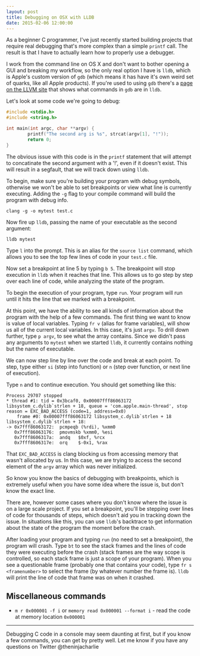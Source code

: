 ```yaml
---
layout: post
title: Debugging on OSX with LLDB
date: 2015-02-06 12:00:00
---
```


As a beginner C programmer, I've just recently started building projects that require real debugging that's more complex than a simple `printf` call. The result is that I have to actually learn how to properly use a debugger.

I work from the command line on OS X and don't want to bother opening a GUI and breaking my workflow, so the only real option I have is `lldb`, which is Apple's custom version of `gdb` (which means it has have it's own weird set of quarks, like all Apple products). If you're used to using `gdb` there's a [page on the LLVM site](http://lldb.llvm.org/lldb-gdb.html) that shows what commands in `gdb` are in `lldb`.

Let's look at some code we're going to debug:

```c
#include <stdio.h>
#include <string.h>

int main(int argc, char **argv) {
        printf("The second arg is %s", strcat(argv[1], "!"));
        return 0;
}
```

The obvious issue with this code is in the `printf` statement that will attempt to concatinate the second argument with a '!', even if it doesn't exist. This will result in a segfault, that we will track down using `lldb`.

To begin, make sure you're building your program with debug symbols, otherwise we won't be able to set breakpoints or view what line is currently executing. Adding the `-g` flag to your compile command will build the program with debug info.

    clang -g -o mytest test.c

Now fire up `lldb`, passing the name of your executable as the second argument:

    lldb mytest

Type `l` into the prompt. This is an alias for the `source list` command, which allows you to see the top few lines of code in your `test.c` file.

Now set a breakpoint at line 5 by typing `b 5`. The breakpoint will stop execution in `lldb` when it reaches that line. This allows us to go step by step over each line of code, while analyzing the state of the program.

To begin the execution of your program, type `run`. Your program will run until it hits the line that we marked with a breakpoint.

At this point, we have the ability to see all kinds of information about the program with the help of a few commands. The first thing we want to know is value of local variables. Typing `fr v` (alias for frame variables), will show us all of the current local variables. In this case, it's just `argv`. To drill down further, type `p argv`, to see what the array contains. Since we didn't pass any arguments to `mytest` when we started `lldb`, it currently contains nothing but the name of executable.

We can now step line by line over the code and break at each point. To step, type either `si` (step into function) or `n` (step over function, or next line of execution).

Type `n` and to continue execution. You should get something like this:

    Process 29707 stopped
    * thread #1: tid = 0x3bcaf0, 0x00007fff86063172 libsystem_c.dylib`strlen + 18, queue = 'com.apple.main-thread', stop reason = EXC_BAD_ACCESS (code=1, address=0x0)
        frame #0: 0x00007fff86063172 libsystem_c.dylib`strlen + 18
    libsystem_c.dylib`strlen + 18:
    -> 0x7fff86063172:  pcmpeqb (%rdi), %xmm0
       0x7fff86063176:  pmovmskb %xmm0, %esi
       0x7fff8606317a:  andq   $0xf, %rcx
       0x7fff8606317e:  orq    $-0x1, %rax

That `EXC_BAD_ACCESS` is clang blocking us from accessing memory that wasn't allocated by us. In this case, we are trying to access the second element of the `argv` array which was never initialized.

So know you know the basics of debugging with breakpoints, which is extremely useful when you have some idea where the issue is, but don't know the exact line.

There are, however some cases where you don't know where the issue is on a large scale project. If you set a breakpoint, you'll be stepping over lines of code for thousands of steps, which doesn't aid you in tracking down the issue. In situations like this, you can use `lldb`'s backtrace to get information about the state of the program the moment before the crash.

After loading your program and typing `run` (no need to set a breakpoint), the program will crash. Type `bt` to see the stack frames and the lines of code they were executing before the crash (stack frames are the way scope is controlled, so each stack frame is just a scope of your program). When you see a questionable frame (probably one that contains your code), type `fr s <framenumber>` to select the frame (by whatever number the frame is). `lldb` will print the line of code that frame was on when it crashed.

## Miscellaneous commands
- `m r 0x000001 -f i` or `memory read 0x000001 --format i` - read the code at memory location `0x000001`

----------

Debugging C code in a console may seem daunting at first, but if you know a few commands, you can get by pretty well. Let me know if you have any questions on Twitter @theninjacharlie
